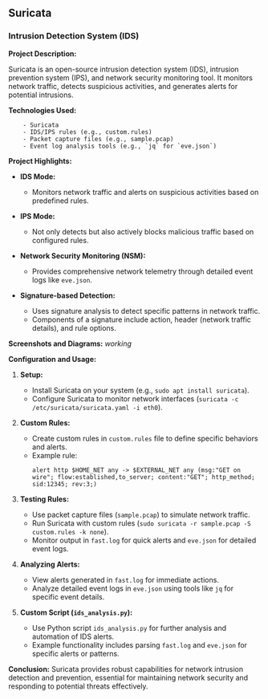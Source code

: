 ## Suricata
###  Intrusion Detection System (IDS)

**Project Description:**

Suricata is an open-source intrusion detection system (IDS), intrusion prevention system (IPS), and network security monitoring tool. It monitors network traffic, detects suspicious activities, and generates alerts for potential intrusions.

**Technologies Used:**
```
    - Suricata
    - IDS/IPS rules (e.g., custom.rules)
    - Packet capture files (e.g., sample.pcap)
    - Event log analysis tools (e.g., `jq` for `eve.json`)
```

**Project Highlights:**

- **IDS Mode:**
  - Monitors network traffic and alerts on suspicious activities based on predefined rules.
  
- **IPS Mode:**
  - Not only detects but also actively blocks malicious traffic based on configured rules.

- **Network Security Monitoring (NSM):**
  - Provides comprehensive network telemetry through detailed event logs like `eve.json`.

- **Signature-based Detection:**
  - Uses signature analysis to detect specific patterns in network traffic.
  - Components of a signature include action, header (network traffic details), and rule options.



**Screenshots and Diagrams:**
*working*

**Configuration and Usage:**

1. **Setup:**
   - Install Suricata on your system (e.g., `sudo apt install suricata`).
   - Configure Suricata to monitor network interfaces (`suricata -c /etc/suricata/suricata.yaml -i eth0`).

2. **Custom Rules:**
   - Create custom rules in `custom.rules` file to define specific behaviors and alerts.
   - Example rule:
     ```
     alert http $HOME_NET any -> $EXTERNAL_NET any (msg:"GET on wire"; flow:established,to_server; content:"GET"; http_method; sid:12345; rev:3;)
     ```

3. **Testing Rules:**
   - Use packet capture files (`sample.pcap`) to simulate network traffic.
   - Run Suricata with custom rules (`sudo suricata -r sample.pcap -S custom.rules -k none`).
   - Monitor output in `fast.log` for quick alerts and `eve.json` for detailed event logs.

4. **Analyzing Alerts:**
   - View alerts generated in `fast.log` for immediate actions.
   - Analyze detailed event logs in `eve.json` using tools like `jq` for specific event details.

5. **Custom Script (`ids_analysis.py`):**
   - Use Python script `ids_analysis.py` for further analysis and automation of IDS alerts.
   - Example functionality includes parsing `fast.log` and `eve.json` for specific alerts or patterns.

**Conclusion:**
Suricata provides robust capabilities for network intrusion detection and prevention, essential for maintaining network security and responding to potential threats effectively.